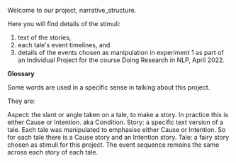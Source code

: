 Welcome to our project, narrative_structure.

Here you will find details of the stimuli:
1. text of the stories, 
2. each tale's event timelines, and 
3. details of the events chosen as manipulation in experiment 1 as part of an Individual Project for the course Doing Research in NLP, April 2022.

**Glossary**

Some words are used in a specific sense in talking about this project.

They are:

Aspect: the slant or angle taken on a tale, to make a story. In practice this is either Cause or Intention. aka Condition.
Story: a specific text version of a tale. Each tale was manipulated to emphasise either Cause or Intention. So for each tale there is a Cause story and an Intention story.
Tale: a fairy story chosen as stimuli for this project. The event sequence remains the same across each story of each tale.




